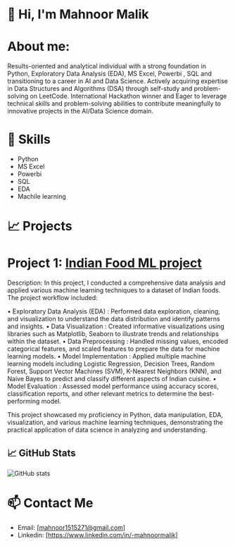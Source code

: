 # 👋 Hi, I'm Mahnoor Malik
 # About me:
Results-oriented and analytical individual with a strong foundation in Python, Exploratory Data Analysis (EDA), MS Excel, Powerbi , SQL and  transitioning to a career in AI and Data Science. Actively acquiring expertise in Data Structures and Algorithms (DSA) through self-study and problem-solving on LeetCode. International Hackathon winner and Eager to leverage technical skills and problem-solving abilities to contribute meaningfully to innovative projects in the AI/Data Science domain.

# 🚀 Skills
 - Python
 - MS Excel
 - Powerbi
 - SQL
 - EDA
 - Machile learning

 # 📈 Projects
 # Project 1: [Indian Food ML project](https://github.com/Mahnoormalik123/Indian-food-project)
Description:  In this project, I conducted a comprehensive data analysis and applied various machine learning techniques to a dataset of Indian foods. The project workflow included:

 • Exploratory Data Analysis (EDA) : Performed data exploration, cleaning, and visualization to understand the data distribution and identify patterns and insights.
 • Data Visualization : Created informative visualizations using libraries such as Matplotlib, Seaborn to illustrate trends and relationships within the dataset.
 • Data Preprocessing : Handled missing values, encoded categorical features, and scaled features to prepare the data for machine learning models.
 • Model Implementation : Applied multiple machine learning models including Logistic Regression, Decision Trees, Random Forest, Support Vector Machines (SVM), K-Nearest Neighbors (KNN), and Naive Bayes to predict and classify different aspects of Indian cuisine.
 • Model Evaluation : Assessed model performance using accuracy scores, classification reports, and other relevant metrics to determine the best-performing model.

This project showcased my proficiency in Python, data manipulation, EDA, visualization, and various machine learning techniques, demonstrating the practical application of data science in analyzing and understanding.

## 📈 GitHub Stats
![ GitHub stats](https://github-readme-stats.vercel.app/api?username=Mahnoormalik123&show_icons=true&theme=radical)

 # 📫 Contact Me
 - Email: [mahnoor1515271@gmail.com]
 - Linkedin: [https://www.linkedin.com/in/-mahnoormalik]

